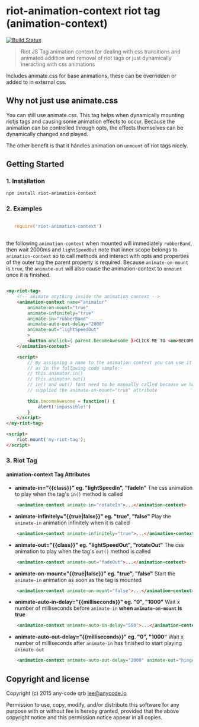 # riot-animation-context riot tag (animation-context)

[![Build Status](https://travis-ci.org/any-code/riot-animation-context.svg?branch=master)](https://travis-ci.org/any-code/riot-animation-context)

> Riot JS Tag animation context for dealing with css transitions and animated addition and removal of riot tags or just dynamically ineracting with css animations

Includes animate.css for base animations, these can be overridden or added to in external css.

## Why not just use animate.css

You can still use animate.css. This tag helps when dynamically mounting riotjs tags and causing some animation effects to occur. Because
the animation can be controlled through opts, the effects themselves can be dynamically changed and played. 

The other benefit is that it handles animation on `unmount` of riot tags nicely.

## Getting Started

### 1. Installation

``` bash
npm install riot-animation-context
```

### 2. Examples

``` javascript
   
   require('riot-animation-context')
   
```

the following `animation-context` when mounted will immediately `rubberBand`, then wait 2000ms and `lightSpeedOut` note that inner scope belongs to `animation-context` so to call methods and interact with opts and properties of the outer tag the parent property is required. Because `animate-on-mount` is `true`, the `animate-out` will also cause the animation-context to `unmount` once it is finished.

``` html

<my-riot-tag>
    <!-- animate anything inside the animation context -->
    <animation-context name="animator"
        animate-on-mount="true" 
        animate-infinitely="true" 
        animate-in="rubberBand" 
        animate-auto-out-delay="2000"
        animate-out="lightSpeedOut"
        >
        <button onclick={ parent.becomeAwesome }>CLICK ME TO <em>BECOME AWESOME</em></button>
    </animation-context>

    <script>
        // By assigning a name to the animation context you can use it 
        // as in the following code sample:-
        // this.animator.in()
        // this.animator.out()
        // in() and out() font need to be manually called because we have 
        // supplied the animate-on-mount="true" attribute
        
        this.becomeAwesome = function() {
            alert('impossible!')
        }
    </script>
</my-riot-tag>

<script>
    riot.mount('my-riot-tag');
</script>
```

### 3. Riot Tag

#### animation-context Tag Attributes

- **animate-in="{{class}}" eg. "lightSpeedIn", "fadeIn"**
The css animation to play when the tag's `in()` method is called
```html
    <animation-context animate-in="rotateIn">...</animation-context>
```

- **animate-infinitely="{{true|false}}" eg. "true", "false"**
Play the `animate-in` animation infinitely when it is called
```html
    <animation-context animate-infinitely="true">...</animation-context>
```

- **animate-out="{{class}}" eg. "lightSpeedOut", "rotateOut"**
The css animation to play when the tag's `out()` method is called
```html
    <animation-context animate-out="fadeOut">...</animation-context>
```

- **animate-on-mount="{{true|false}}" eg. "true", "false"**
Start the `animate-in` animation as soon as the tag is mounted 
```html
    <animation-context animate-on-mount="false">...</animation-context>
```

- **animate-auto-in-delay="{{milliseconds}}" eg. "0", "1000"**
Wait x number of milliseconds before `animate-in` **when `animate-on-mount` is true**
```html
    <animation-context animate-auto-in-delay="500">...</animation-context>
```

- **animate-auto-out-delay="{{milliseconds}}" eg. "0", "1000"**
Wait x number of milliseconds after `animate-in` has finished to start playing `animate-out`
```html
    <animation-context animate-auto-out-delay="2000" animate-out="hinge">...</animation-context>
```

## Copyright and license
Copyright (c) 2015 any-code qrb <lee@anycode.io>

Permission to use, copy, modify, and/or distribute this software for any
purpose with or without fee is hereby granted, provided that the above
copyright notice and this permission notice appear in all copies.
